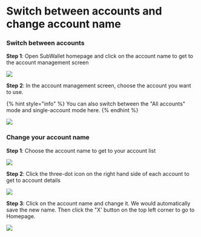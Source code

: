 # Switch between accounts and change account name

### Switch between accounts

**Step 1**: Open SubWallet homepage and click on the account name to get to the account management screen

![](<../../.gitbook/assets/image (10) (1).png>)

**Step 2**: In the account management screen, choose the account you want to use.&#x20;

{% hint style="info" %}
You can also switch between the "All accounts" mode and single-account mode here.&#x20;
{% endhint %}

![](<../../.gitbook/assets/image (12).png>)

### Change your account name

**Step 1**: Choose the account name to get to your account list

![](<../../.gitbook/assets/image (23) (2).png>)

**Step 2**: Click the three-dot icon on the right hand side of each account to get to account details

![](<../../.gitbook/assets/image (48) (2).png>)

**Step 3**: Click on the account name and change it. We would automatically save the new name. Then click the "X' button on the top left corner to go to Homepage.&#x20;

![](<../../.gitbook/assets/image (21) (1).png>)
